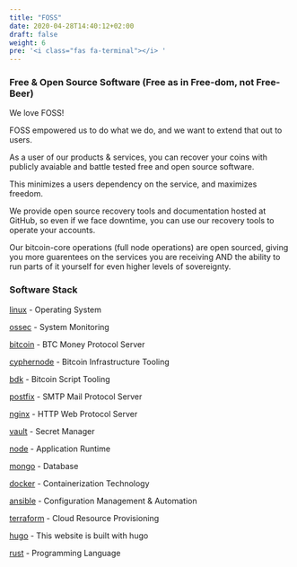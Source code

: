 ```yaml
---
title: "FOSS"
date: 2020-04-28T14:40:12+02:00
draft: false
weight: 6
pre: '<i class="fas fa-terminal"></i> '
---
```



### Free & Open Source Software (Free as in Free-dom, not Free-Beer)

We love FOSS! 

FOSS empowered us to do what we do, and we want to extend that out to users.

As a user of our products & services, you can recover your coins with publicly avaiable and battle tested free and open source software.

This minimizes a users dependency on the service, and maximizes freedom.

We provide open source recovery tools and documentation hosted at GitHub, so even if we face downtime, you can use our recovery tools to operate your accounts. 

Our bitcoin-core operations (full node operations) are open sourced, giving you more guarentees on the services you are receiving AND the ability to run parts of it yourself for even higher levels of sovereignty.

### Software Stack

[linux](https://github.com/torvalds/linux) - Operating System

[ossec](https://github.com/ossec/ossec) - System Monitoring

[bitcoin](https://github.com/bitcoin/bitcoin) - BTC Money Protocol Server

[cyphernode](https://github.com/SatoshiPortal/cyphernode) - Bitcoin Infrastructure Tooling

[bdk](https://github.com/bitcoindevkit/bdk-cli) - Bitcoin Script Tooling

[postfix](http://www.postfix.org/) - SMTP Mail Protocol Server

[nginx](https://github.com/nginx/nginx) - HTTP Web Protocol Server

[vault](https://github.com/hashicorp/vault) - Secret Manager

[node](https://nodejs.org) - Application Runtime

[mongo](https://github.com/mongodb/mongo) - Database

[docker](https://github.com/docker) - Containerization Technology

[ansible](https://github.com/ansible/ansible) - Configuration Management & Automation

[terraform](https://github.com/hashicorp/terraform) - Cloud Resource Provisioning

[hugo](https://github.com/gohugoio/hugo) - This website is built with hugo

[rust](https://rust-lang.org) - Programming Language
